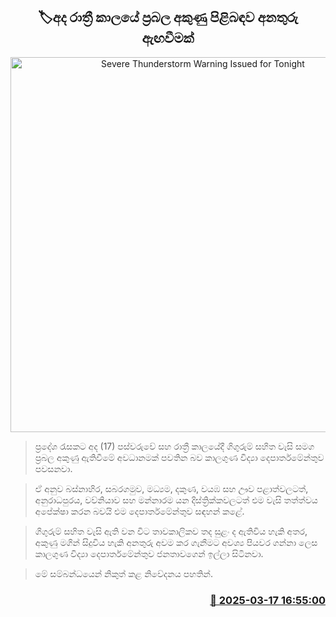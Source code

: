 <p align='center'><b><h2 align='center' title='Severe Thunderstorm Warning Issued for Tonight'>🏷අද රාත්‍රී කාලයේ ප්‍රබල අකුණු පිළිබඳව අනතුරු ඇඟවීමක්</h2></b></p>
<p align='center'><img src='https://helakuru.sgp1.cdn.digitaloceanspaces.com/esana/images/lib/weather-warning[1].jpg' width='600' alt='Severe Thunderstorm Warning Issued for Tonight'></p>

> ප්‍රදේශ රැසකට අද (17) පස්වරුවේ සහ රාත්‍රී කාලයේදී ගිගුරුම් සහිත වැසි සමග ප්‍රබල අකුණු ඇතිවීමේ අවධානමක් පවතින බව කාලගුණ විද්‍යා දෙපාර්තමේන්තුව පවසනවා.

> ඒ අනුව බස්නාහිර, සබරගමුව, මධ්‍යම, දකුණ, වයඹ සහ ඌව පළාත්වලටත්, අනුරාධපුරය, වව්නියාව සහ මන්නාරම යන දිස්ත්‍රික්කවලටත් එම වැසි තත්ත්වය අපේක්ෂා කරන බවයි එම දෙපාර්තමේන්තුව සඳහන් කළේ.

> ගිගුරුම් සහිත වැසි ඇති වන විට තාවකාලිකව තද සුළං ද ඇතිවිය හැකි අතර, අකුණු මගින් සිදුවිය හැකි අනතුරු අවම කර ගැනීමට අවශ්‍ය පියවර ගන්නා ලෙස කාලගුණ විද්‍යා දෙපාර්තමේන්තුව ජනතාවගෙන් ඉල්ලා සිටිනවා.

> මේ සම්බන්ධයෙන් නිකුත් කළ නිවේදනය පහතින්. 



<h3 align='right'><a href='https://www.helakuru.lk/esana/p/108394/'>📅 2025-03-17 16:55:00</a></h3>
